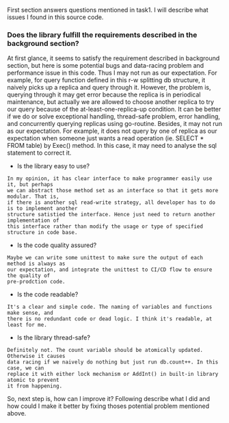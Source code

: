 First section answers questions mentioned in task1. I will describe what issues I found
in this source code.

### Does the library fulfill the requirements described in the background section?
At first glance, it seems to satisfy the requirement described in background section,
but here is some potential bugs and data-racing problem and performance issue in this code.
Thus I may not run as our expectation. For example, for query function defined in this
r-w splitting db structure, it naively picks up a replica and query through it. However,
the problem is, querying through it may get error because the replica is in periodical
maintenance, but actually we are allowed to choose another replica to try our query because
of the at-least-one-replica-up condition.
It can be better if we do or solve exceptional handling, thread-safe problem, error handling,
and concurrently querying replicas using go-routine.
Besides, it may not run as our expectation. For example, it does not query by one of replica
as our expectation when someone just wants a read operation (ie. SELECT * FROM table) by
Exec() method. In this case, it may need to analyse the sql statement to correct it.

* Is the library easy to use?
```
In my opinion, it has clear interface to make programmer easily use it, but perhaps
we can abstract those method set as an interface so that it gets more modular. That is,
if there is another sql read-write strategy, all developer has to do is to implement another
structure satistied the interface. Hence just need to return another implementation of
this interface rather than modify the usage or type of specified structure in code base.
```

* Is the code quality assured?
```
Maybe we can write some unittest to make sure the output of each method is always as
our expectation, and integrate the unittest to CI/CD flow to ensure the quality of
pre-prodction code.
```

* Is the code readable?
```
It's a clear and simple code. The naming of variables and functions make sense, and
there is no redundant code or dead logic. I think it's readable, at least for me.
```

* Is the library thread-safe?
```
Definitely not. The count variable should be atomically updated. Otherwise it causes
data racing if we naively do nothing but just run db.count++. In this case, we can
replace it with either lock mechanism or AddInt() in built-in library atomic to prevent
it from happening.
```

So, next step is, how can I improve it? Following describe what I did and how could
I make it better by fixing thoses potential problem mentioned above.

